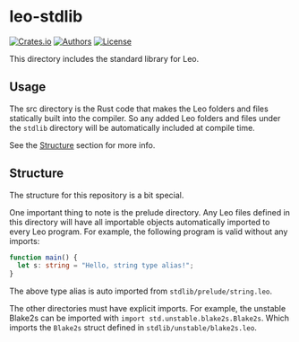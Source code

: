 # leo-stdlib

[![Crates.io](https://img.shields.io/crates/v/leo-ast.svg?color=neon)](https://crates.io/crates/leo-ast)
[![Authors](https://img.shields.io/badge/authors-Aleo-orange.svg)](../AUTHORS)
[![License](https://img.shields.io/badge/License-GPLv3-blue.svg)](./LICENSE.md)

This directory includes the standard library for Leo.

## Usage

The src directory is the Rust code that makes the Leo folders and files statically built into the compiler. So any added Leo folders and files under the `stdlib` directory will be automatically included at compile time.

See the [Structure](#structure) section for more info.

## Structure

The structure for this repository is a bit special.

One important thing to note is the prelude directory. Any Leo files defined in this directory will have all importable objects automatically imported to every Leo program. For example, the following program is valid without any imports:

```typescript
function main() {
  let s: string = "Hello, string type alias!";
}
```

The above type alias is auto imported from `stdlib/prelude/string.leo`.

The other directories must have explicit imports. For example, the unstable Blake2s can be imported with `import std.unstable.blake2s.Blake2s`. Which imports the `Blake2s` struct defined in `stdlib/unstable/blake2s.leo`.
